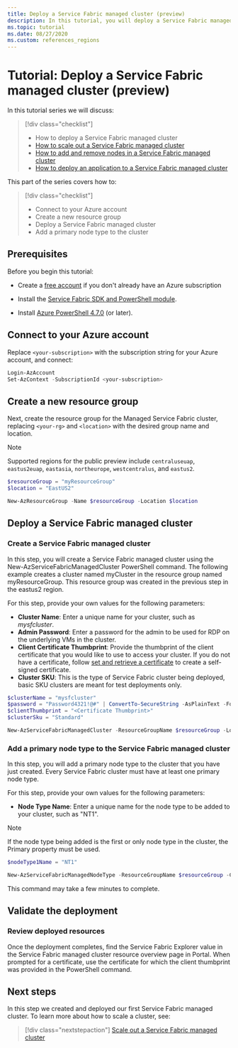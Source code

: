 ```yaml
---
title: Deploy a Service Fabric managed cluster (preview)
description: In this tutorial, you will deploy a Service Fabric managed cluster for testing.
ms.topic: tutorial
ms.date: 08/27/2020
ms.custom: references_regions
---
```


# Tutorial: Deploy a Service Fabric managed cluster (preview)

In this tutorial series we will discuss:

> [!div class="checklist"]
> * How to deploy a Service Fabric managed cluster 
> * [How to scale out a Service Fabric managed cluster](tutorial-managed-cluster-scale.md)
> * [How to add and remove nodes in a Service Fabric managed cluster](tutorial-managed-cluster-add-remove-node-type.md)
> * [How to deploy an application to a Service Fabric managed cluster](tutorial-managed-cluster-deploy-app.md)

This part of the series covers how to:

> [!div class="checklist"]
> * Connect to your Azure account
> * Create a new resource group
> * Deploy a Service Fabric managed cluster
> * Add a primary node type to the cluster

## Prerequisites

Before you begin this tutorial:

* Create a [free account](https://azure.microsoft.com/free/?WT.mc_id=A261C142F) if you don't already have an Azure subscription

* Install the [Service Fabric SDK and PowerShell module](service-fabric-get-started.md).

* Install [Azure PowerShell 4.7.0](https://docs.microsoft.com/powershell/azure/release-notes-azureps?view=azps-4.7.0&preserve-view=true#azservicefabric) (or later).

## Connect to your Azure account

Replace `<your-subscription>` with the subscription string for your Azure account, and connect:

```powershell
Login-AzAccount
Set-AzContext -SubscriptionId <your-subscription>

```

## Create a new resource group

Next, create the resource group for the Managed Service Fabric cluster, replacing `<your-rg>` and `<location>` with the desired group name and location.

> [!NOTE]
> Supported regions for the public preview include `centraluseuap`, `eastus2euap`, `eastasia`, `northeurope`, `westcentralus`, and `eastus2`.

```powershell
$resourceGroup = "myResourceGroup"
$location = "EastUS2"

New-AzResourceGroup -Name $resourceGroup -Location $location
```

## Deploy a Service Fabric managed cluster

### Create a Service Fabric managed cluster

In this step, you will create a Service Fabric managed cluster using the New-AzServiceFabricManagedCluster PowerShell command. The following example creates a cluster named myCluster in the resource group named myResourceGroup. This resource group was created in the previous step in the eastus2 region.

For this step, provide your own values for the following  parameters:

* **Cluster Name**: Enter a unique name for your cluster, such as *mysfcluster*.
* **Admin Password**: Enter a password for the admin to be used for RDP on the underlying VMs in the cluster.
* **Client Certificate Thumbprint**: Provide the thumbprint of the client certificate that you would like to use to access your cluster. If you do not have a certificate, follow [set and retrieve a certificate](https://docs.microsoft.com/azure/key-vault/certificates/quick-create-portal) to create a self-signed certificate.
* **Cluster SKU**: This is the type of Service Fabric cluster being deployed, basic SKU clusters are meant for test deployments only.

```powershell
$clusterName = "mysfcluster" 
$password = "Password4321!@#" | ConvertTo-SecureString -AsPlainText -Force
$clientThumbprint = "<Certificate Thumbprint>"
$clusterSku = "Standard"

New-AzServiceFabricManagedCluster -ResourceGroupName $resourceGroup -Location $location -ClusterName $clusterName -ClientCertThumbprint $clientThumbprint -ClientCertIsAdmin -AdminPassword $password -Sku $clusterSKU -Verbose
```

### Add a primary node type to the Service Fabric managed cluster

In this step, you will add a primary node type to the cluster that you have just created. Every Service Fabric cluster must have at least one primary node type.

For this step, provide your own values for the following  parameters:

* **Node Type Name**: Enter a unique name for the node type to be added to your cluster, such as "NT1".

> [!NOTE]
> If the node type being added is the first or only node type in the cluster, the Primary property must be used.

```powershell
$nodeType1Name = "NT1"

New-AzServiceFabricManagedNodeType -ResourceGroupName $resourceGroup -ClusterName $clusterName -Name $nodeType1Name -Primary -InstanceCount 5
```

This command may take a few minutes to complete.

## Validate the deployment

### Review deployed resources

Once the deployment completes, find the Service Fabric Explorer value in the Service Fabric managed cluster resource overview page in Portal. When prompted for a certificate, use the certificate for which the client thumbprint was provided in the PowerShell command.

## Next steps

In this step we created and deployed our first Service Fabric managed cluster. To learn more about how to scale a cluster, see:

> [!div class="nextstepaction"]
> [Scale out a Service Fabric managed cluster](./tutorial-managed-cluster-scale.md)
